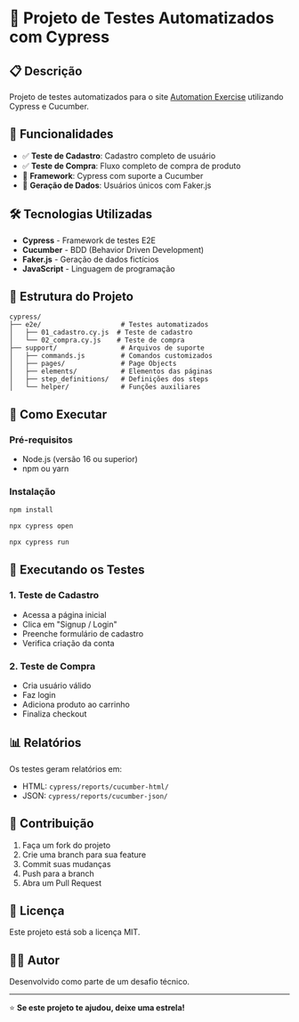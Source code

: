 # 🧪 Projeto de Testes Automatizados com Cypress

## 📋 Descrição
Projeto de testes automatizados para o site [Automation Exercise](https://automationexercise.com) utilizando Cypress e Cucumber.

## 🚀 Funcionalidades
- ✅ **Teste de Cadastro**: Cadastro completo de usuário
- ✅ **Teste de Compra**: Fluxo completo de compra de produto
- 🧪 **Framework**: Cypress com suporte a Cucumber
- 👤 **Geração de Dados**: Usuários únicos com Faker.js 

## 🛠️ Tecnologias Utilizadas
- **Cypress** - Framework de testes E2E
- **Cucumber** - BDD (Behavior Driven Development)
- **Faker.js** - Geração de dados fictícios
- **JavaScript** - Linguagem de programação

## 📁 Estrutura do Projeto
```
cypress/
├── e2e/                    # Testes automatizados
│   ├── 01_cadastro.cy.js  # Teste de cadastro
│   └── 02_compra.cy.js    # Teste de compra
├── support/                # Arquivos de suporte
│   ├── commands.js         # Comandos customizados
│   ├── pages/              # Page Objects
│   ├── elements/           # Elementos das páginas
│   ├── step_definitions/   # Definições dos steps
│   └── helper/             # Funções auxiliares
```

## 🚀 Como Executar

### Pré-requisitos
- Node.js (versão 16 ou superior)
- npm ou yarn

### Instalação
```bash
npm install

npx cypress open

npx cypress run
```

## 🧪 Executando os Testes

### 1. Teste de Cadastro
- Acessa a página inicial
- Clica em "Signup / Login"
- Preenche formulário de cadastro
- Verifica criação da conta

### 2. Teste de Compra
- Cria usuário válido
- Faz login
- Adiciona produto ao carrinho
- Finaliza checkout

## 📊 Relatórios
Os testes geram relatórios em:
- HTML: `cypress/reports/cucumber-html/`
- JSON: `cypress/reports/cucumber-json/`

## 🤝 Contribuição
1. Faça um fork do projeto
2. Crie uma branch para sua feature
3. Commit suas mudanças
4. Push para a branch
5. Abra um Pull Request

## 📝 Licença
Este projeto está sob a licença MIT.

## 👨‍💻 Autor
Desenvolvido como parte de um desafio técnico.

---
⭐ **Se este projeto te ajudou, deixe uma estrela!**
